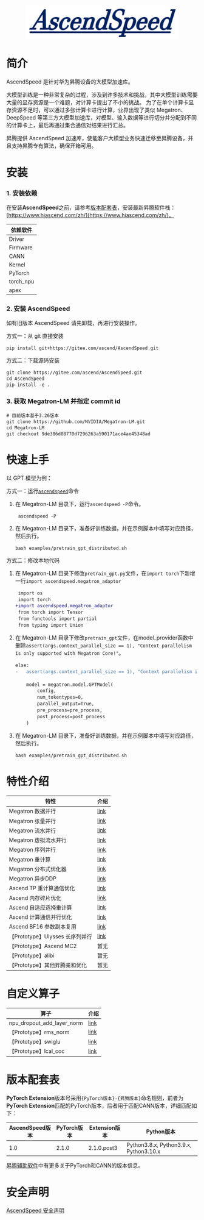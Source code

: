 <p align="center"> <img src="sources/images/logo.png" height="90px" width="400px"></p>

# 简介

AscendSpeed 是针对华为昇腾设备的大模型加速库。

大模型训练是一种非常复杂的过程，涉及到许多技术和挑战，其中大模型训练需要大量的显存资源是一个难题，对计算卡提出了不小的挑战。
为了在单个计算卡显存资源不足时，可以通过多张计算卡进行计算，业界出现了类似 Megatron、DeepSpeed 等第三方大模型加速库，对模型、输入数据等进行切分并分配到不同的计算卡上，最后再通过集合通信对结果进行汇总。

昇腾提供 AscendSpeed 加速库，使能客户大模型业务快速迁移至昇腾设备，并且支持昇腾专有算法，确保开箱可用。

# 安装

### 1. 安装依赖

在安装**AscendSpeed**之前，请参考[版本配套表](#版本配套表)，安装最新昇腾软件栈：[https://www.hiascend.com/zh/](https://www.hiascend.com/zh/)。

| 依赖软件      |
|-----------|
| Driver    | 
| Firmware  | 
| CANN      | 
| Kernel    | 
| PyTorch   | 
| torch_npu | 
| apex      | 


### 2. 安装 AscendSpeed

如有旧版本 AscendSpeed 请先卸载，再进行安装操作。

方式一：从 git 直接安装

 ```shell
 pip install git+https://gitee.com/ascend/AscendSpeed.git
 ```

方式二：下载源码安装

 ```shell
 git clone https://gitee.com/ascend/AscendSpeed.git
 cd AscendSpeed
 pip install -e .
 ```

### 3. 获取 Megatron-LM 并指定 commit id

 ```shell
 # 目前版本基于3.26版本
 git clone https://github.com/NVIDIA/Megatron-LM.git
 cd Megatron-LM
 git checkout 9de386d08770d7296263a590171ace4ae45348ad
 ```

# 快速上手

以 GPT 模型为例：

方式一：运行[`ascendspeed`](ascendspeed/run/run.py)命令    
1. 在 Megatron-LM 目录下，运行`ascendspeed -P`命令。
    ```shell
     ascendspeed -P
    ```

2. 在 Megatron-LM 目录下，准备好训练数据，并在示例脚本中填写对应路径，然后执行。
    ```shell
    bash examples/pretrain_gpt_distributed.sh
    ```

方式二：修改本地代码
1. 在 Megatron-LM 目录下修改`pretrain_gpt.py`文件，在`import torch`下新增一行`import ascendspeed.megatron_adaptor`

    ```diff
     import os
     import torch
    +import ascendspeed.megatron_adaptor
     from torch import Tensor
     from functools import partial
     from typing import Union
    ```

2. 在 Megatron-LM 目录下修改`pretrain_gpt`文件，在model_provider函数中删除`assert(args.context_parallel_size == 1), "Context parallelism is only supported with Megatron Core!"`。
    ```diff
    else:
    -   assert(args.context_parallel_size == 1), "Context parallelism is only supported with Megatron Core!"

        model = megatron.model.GPTModel(
            config,
            num_tokentypes=0,
            parallel_output=True,
            pre_process=pre_process,
            post_process=post_process
        )
    ```

3. 在 Megatron-LM 目录下，准备好训练数据，并在示例脚本中填写对应路径，然后执行。
    ```shell
    bash examples/pretrain_gpt_distributed.sh
    ```

# 特性介绍
| 特性 | 介绍 |
| ----- | ----- |
| Megatron 数据并行 | [link](https://github.com/NVIDIA/Megatron-LM) |
| Megatron 张量并行 | [link](https://github.com/NVIDIA/Megatron-LM) |
| Megatron 流水并行  | [link](https://github.com/NVIDIA/Megatron-LM) |
| Megatron 虚拟流水并行  | [link](https://github.com/NVIDIA/Megatron-LM) |
| Megatron 序列并行  | [link](https://github.com/NVIDIA/Megatron-LM) |
| Megatron 重计算  | [link](https://github.com/NVIDIA/Megatron-LM) |
| Megatron 分布式优化器  | [link](https://github.com/NVIDIA/Megatron-LM) |
| Megatron 异步DDP  | [link](https://github.com/NVIDIA/Megatron-LM) |
| Ascend TP 重计算通信优化 | [link](docs/features/recomputation-communication.md) |
| Ascend 内存碎片优化 | [link](docs/features/memory-fragmentation.md) |
| Ascend 自适应选择重计算 | [link](docs/features/adaptive-recompute.md) |
| Ascend 计算通信并行优化 | [link](docs/features/communication-over-computation.md) |
| Ascend BF16 参数副本复用 | [link](docs/features/reuse-fp32-param.md) |
| 【Prototype】Ulysses 长序列并行 | [link](docs/features/ulysses-context-parallel.md) |
| 【Prototype】Ascend MC2 | 暂无 |
| 【Prototype】alibi | 暂无 |
| 【Prototype】其他昇腾亲和优化 | 暂无 |

# 自定义算子

| 算子                         | 介绍                                             |
|----------------------------|------------------------------------------------|
| npu_dropout_add_layer_norm | [link](docs/ops/npu_dropout_add_layer_norm.md) |
| 【Prototype】rms_norm                   | [link](docs/ops/rms_norm.md)                   |
| 【Prototype】swiglu                     | [link](docs/ops/swiglu.md)                     |
| 【Prototype】lcal_coc                   | [link](docs/ops/lcal_coc.md)                   |

# 版本配套表

**PyTorch Extension**版本号采用`{PyTorch版本}-{昇腾版本}`命名规则，前者为**PyTorch Extension**匹配的PyTorch版本，后者用于匹配CANN版本，详细匹配如下：

| AscendSpeed版本   | PyTorch版本   | Extension版本    |Python版本                               |
| ----------------- | ------------- | ------------- | --------------------------------------- |
|       1.0         |     2.1.0     |   2.1.0.post3 | Python3.8.x, Python3.9.x, Python3.10.x  |

[昇腾辅助软件](https://gitee.com/ascend/pytorch#%E6%98%87%E8%85%BE%E8%BE%85%E5%8A%A9%E8%BD%AF%E4%BB%B6)中有更多关于PyTorch和CANN的版本信息。

# 安全声明

[AscendSpeed 安全声明](SECURITYNOTE.md)